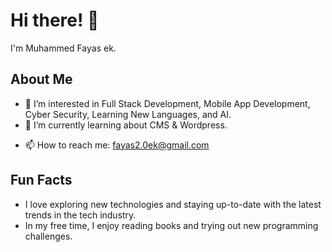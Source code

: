 # Hi there! 👋

I'm Muhammed Fayas ek.

<!-- This section is about me and my interests -->
## About Me
- 👀 I’m interested in Full Stack Development, Mobile App Development, Cyber Security, Learning New Languages, and AI.
- 🌱 I’m currently learning about CMS & Wordpress.
<!-- - 💞️ I’m looking to collaborate on beginner-friendly projects and learn from experienced developers. -->
- 📫 How to reach me: fayas2.0ek@gmail.com

<!-- This section lists the current technologies I am learning -->
<!--## Current Learning
- **C++**: Basics and problem-solving
- **SQL**: Database management and queries -->

<!-- This section provides contact information -->
<!--## Contact
- **Email**: [Your Email]
- **LinkedIn**: [Your LinkedIn Profile]
- **Twitter**: [Your Twitter Handle] -->

<!-- This section includes fun facts about me -->
## Fun Facts
- I love exploring new technologies and staying up-to-date with the latest trends in the tech industry.
- In my free time, I enjoy reading books and trying out new programming challenges.

<!--Feel free to reach out if you have any questions or if you'd like to collaborate on a project! 🚀-->
